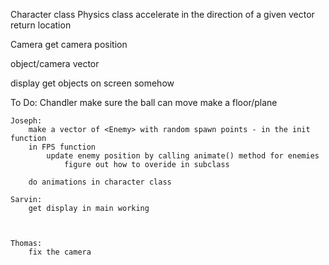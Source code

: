 Character class
    Physics class
        accelerate in the direction of a given vector
        return location

Camera
    get camera position

object/camera vector


display
    get objects on screen somehow


To Do:
    Chandler
        make sure the ball can move
        make a floor/plane

    Joseph:
        make a vector of <Enemy> with random spawn points - in the init function
        in FPS function
            update enemy position by calling animate() method for enemies
                figure out how to overide in subclass

        do animations in character class
    
    Sarvin:
        get display in main working

        
    
    Thomas:
        fix the camera
        